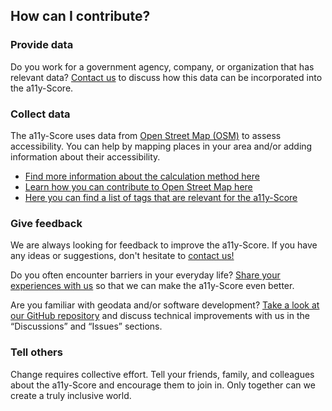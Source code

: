 ## How can I contribute?

### Provide data

Do you work for a government agency, company, or organization that has relevant data? [Contact us](/faqs/give-feedback) to discuss how this data can be incorporated into the a11y-Score.

### Collect data

The a11y-Score uses data from [Open Street Map (OSM)](https://www.openstreetmap.org/) to assess accessibility. You can help by mapping places in your area and/or adding information about their accessibility.

* [Find more information about the calculation method here](/faqs/how-is-it-calculated)
* [Learn how you can contribute to Open Street Map here](https://learnosm.org/en/beginner/)
* [Here you can find a list of tags that are relevant for the a11y-Score](/faqs/what-data-is-being-used)

### Give feedback

We are always looking for feedback to improve the a11y-Score. If you have any ideas or suggestions, don't hesitate to [contact us!](/faqs/give-feedback)

Do you often encounter barriers in your everyday life? [Share your experiences with us](/faqs/give-feedback) so that we can make the a11y-Score even better.

Are you familiar with geodata and/or software development? [Take a look at our GitHub repository](https://github.com/sozialhelden/a11yscore/) and discuss technical improvements with us in the “Discussions” and “Issues” sections.

### Tell others

Change requires collective effort. Tell your friends, family, and colleagues about the a11y-Score and encourage them to join in. Only together can we create a truly inclusive world.
